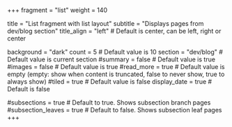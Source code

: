 +++
fragment = "list"
weight = 140

title = "List fragment with list layout"
subtitle = "Displays pages from dev/blog section"
title_align = "left" # Default is center, can be left, right or center

background = "dark"
count = 5 # Default value is 10
section = "dev/blog" # Default value is current section
#summary = false # Default value is true
#images = false # Default value is true
#read_more = true # Default value is empty (empty: show when content is truncated, false to never show, true to always show)
#tiled = true # Default value is false
display_date = true # Default is false

#subsections = true # Default to true. Shows subsection branch pages
#subsection_leaves = true # Default to false. Shows subsection leaf pages
+++

